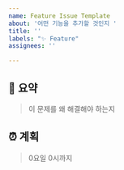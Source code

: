 ```yaml
---
name: Feature Issue Template
about: '어떤 기능을 추가할 것인지 '
title: ''
labels: "✨ Feature"
assignees: ''

---
```


## 📝 요약

> 이 문제를 왜 해결해야 하는지

## ⏰ 계획

> 0요일 0시까지
